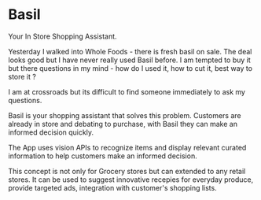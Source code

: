 # Basil
Your In Store Shopping Assistant.

Yesterday I walked into Whole Foods - there is fresh basil on sale. The deal looks good but I have never really used Basil before. I am tempted to buy it but there questions in my mind - how do I used it, how to cut it, best way to store it ?

I am at crossroads but its difficult to find someone immediately to ask my questions.

Basil is your shopping assistant that solves this problem. Customers are already in store and debating to purchase, with Basil they can make an informed decision quickly.

The App uses vision APIs to recognize items and display relevant curated information to help customers make an informed decision.

This concept is not only for Grocery stores but can extended to any retail stores. It can be used to suggest innovative recepies for everyday produce, provide targeted ads, integration with customer's shopping lists. 
